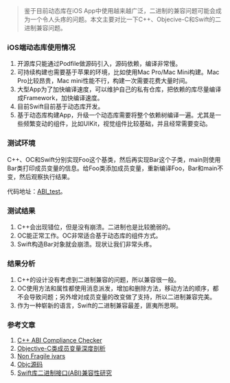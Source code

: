 > 鉴于目前动态库在iOS App中使用越来越广泛，二进制的兼容问题可能会成为一个令人头疼的问题。本文主要对比一下C++、Objecive-C和Swift的二进制兼容问题。

### iOS端动态库使用情况

1. 开源库只能通过Podfile做源码引入，源码依赖，编译非常慢。
2. 可持续构建也需要基于苹果的环境，比如使用Mac Pro/Mac Mini构建。Mac Pro比较昂贵，Mac mini性能不行，构建一次需要花费大量时间。
3. 大型App为了加快编译速度，可以维护自己的私有仓库，把依赖的库尽量编译成Framework，加快编译速度。
4. 目前Swift目前基于动态库开发。
5. 基于动态库构建App，升级一个动态库需要将整个依赖树编译一遍。尤其是一些频繁变动的组件，比如UIKit，视觉组件比较基础，并且经常需要变动。

### 测试环境

C++、OC和Swift分别实现Foo这个基类，然后再实现Bar这个子类，main则使用Bar类打印成员变量的信息。给Foo类添加成员变量，重新编译Foo，Bar和main不变，然后观察执行结果。

代码地址：[ABI_test](https://github.com/henshao/ABI_test)。

### 测试结果

1. C++会出现错位，但是没有崩溃。二进制也是比较脆弱的。
2. OC能正常工作。OC非常适合基于动态库的组件方式。
3. Swift构造Bar对象就会崩溃。现状让我们非常头疼。

### 结果分析

1. C++的设计没有考虑到二进制兼容的问题，所以兼容很一般。
2. OC使用方法和属性都使用消息派发，增加和删除方法，移动方法的顺序，都不会导致问题；另外增对成员变量的改变做了支持，所以二进制兼容完美。
3. 作为一种崭新的语言，Swift的二进制兼容最差，匪夷所思啊。

### 参考文章

1. [C++ ABI Compliance Checker](https://lvc.github.io/abi-compliance-checker/)
2. [Objective-C类成员变量深度剖析](http://quotation.github.io/objc/2015/05/21/objc-runtime-ivar-access.html)
3. [Non Fragile ivars](http://www.jianshu.com/p/3b219ab86b09)
4. [Objc源码](https://github.com/opensource-apple/objc4)
5. [Swift库二进制接口(ABI)兼容性研究](http://www.jianshu.com/p/5860f5542f21)

